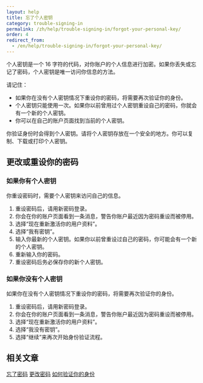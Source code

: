 ```yaml
---
layout: help
title: 忘了个人密钥
category: trouble-signing-in
permalink: /zh/help/trouble-signing-in/forgot-your-personal-key/
order: 4
redirect_from:
  - /en/help/trouble-signing-in/forgot-your-personal-key/
---
```

个人密钥是一个 16 字符的代码，对你账户的个人信息进行加密。如果你丢失或忘记了密码，个人密钥是唯一访问你信息的方法。

请记住：

- 如果你在没有个人密钥情况下重设你的密码，将需要再次验证你的身份。
- 个人密钥只能使用一次。如果你以前曾用过个人密钥重设自己的密码，你就会有一个新的个人密钥。
- 你可以在自己的账户页面找到当前的个人密钥。

你验证身份时会得到个人密钥。请将个人密钥存放在一个安全的地方。你可以复制、下载或打印个人密钥。

## 更改或重设你的密码

### 如果你有个人密钥

你重设密码时，需要个人密钥来访问自己的信息。

1. 重设密码后，请用新密码登录。
2. 你会在你的账户页面看到一条消息，警告你账户最近因为密码重设而被停用。
3. 选择“现在重新激活你的用户资料”。
4. 选择“我有密钥”。
5. 输入你最新的个人密钥。如果你以前曾重设过自己的密码，你可能会有一个新的个人密钥。
6. 重新输入你的密码。
7. 重设密码后务必保存你的新个人密钥。

### 如果你没有个人密钥

如果你在没有个人密钥情况下重设你的密码，将需要再次验证你的身份。

1. 重设密码后，请用新密码登录。
2. 你会在你的账户页面看到一条消息，警告你账户最近因为密码重设而被停用。
3. 选择“现在重新激活你的用户资料”。
4. 选择“我没有密钥”。
5. 选择“继续”来再次开始身份验证流程。

## 相关文章

[忘了密码](/help/trouble-signing-in/forgot-your-password/) 
[更改密码](/help/manage-your-account/change-your-password/) 
[如何验证你的身份](/help/verify-your-identity/how-to-verify-your-identity/)

